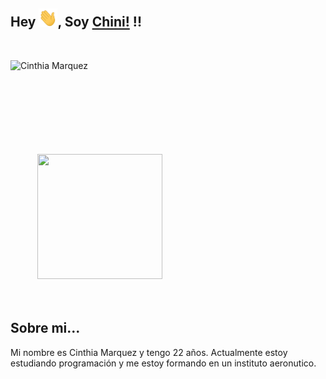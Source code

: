 ## Hey <img src="https://raw.githubusercontent.com/parth-27/parth-27/master/Hi.gif" width="30px">, Soy [Chini!](https://github.com/ChiniMarquez) !!

</br>

<img align="left"  src="https://media.giphy.com/media/QvkZcmITuZ3RejQOtQ/giphy.gif" alt="Cinthia Marquez" width="600" height="150"/> &nbsp; &nbsp; &nbsp;&nbsp; &nbsp; &nbsp;
<img align="" src="https://media.giphy.com/media/jRf5fsn8G6YaogAWxn/giphy.gif" width="200" height="200"/>
</br></br></br>

## Sobre mi...

Mi nombre es Cinthia Marquez y tengo 22 años. Actualmente estoy estudiando programación y me estoy formando en un instituto aeronutico.


